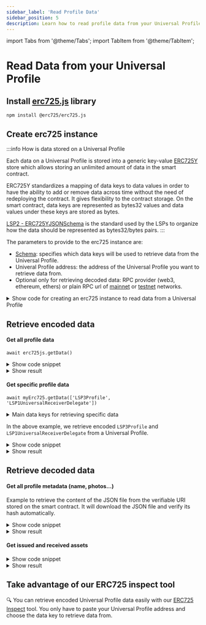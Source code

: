 ```yaml
---
sidebar_label: 'Read Profile Data'
sidebar_position: 5
description: Learn how to read profile data from your Universal Profile.
---
```


import Tabs from '@theme/Tabs';
import TabItem from '@theme/TabItem';

# Read Data from your Universal Profile

## Install [erc725.js](https://npmjs.com/package/@erc725/erc725.js) library

```shell
npm install @erc725/erc725.js
```

## Create erc725 instance

:::info How is data stored on a Universal Profile

Each data on a Universal Profile is stored into a generic key-value [ERC725Y](https://github.com/ethereum/ercs/blob/master/ERCS/erc-725.md#erc725y) store which allows storing an unlimited amount of data in the smart contract.

ERC725Y standardizes a mapping of data keys to data values in order to have the ability to add or remove data across time without the need of redeploying the contract. It gives flexibility to the contract storage. On the smart contract, data keys are represented as bytes32 values and data values under these keys are stored as bytes.

[LSP2 - ERC725YJSONSchema](../../standards/generic-standards/lsp2-json-schema) is the standard used by the LSPs to organize how the data should be represented as bytes32/bytes pairs.
:::

The parameters to provide to the erc725 instance are:

- [Schema](https://github.com/ERC725Alliance/erc725.js/tree/develop/schemas): specifies which data keys will be used to retrieve data from the Universal Profile.
- Univeral Profile address: the address of the Universal Profile you want to retrieve data from.
- Optional only for retrieving decoded data: RPC provider (web3, ethereum, ethers) or plain RPC url of [mainnet](../../networks/mainnet/parameters.md) or [testnet](../../networks/testnet/parameters.md) networks.

<details>
    <summary>Show code for creating an erc725 instance to read data from a Universal Profile</summary>

<Tabs>

  <TabItem value="javascript" label="JavaScript">

<!-- prettier-ignore-start -->

```js
import { ERC725 } from '@erc725/erc725.js';
import profileSchema from '@erc725/erc725.js/schemas/LSP3ProfileMetadata.json';

const erc725js = new ERC725(
  profileSchema,
  "0x03B2689E4843ca56B2A933e7eC1E1ee6C3e6982e", // Universal Profile address
  "https://rpc.testnet.lukso.network",
  {
    ipfsGateway: 'https://api.universalprofile.cloud/ipfs',
  },
);
```

<!-- prettier-ignore-end -->

  </TabItem>
  <TabItem value="typescript" label="TypeScript">

<!-- prettier-ignore-start -->

```ts
import { ERC725, ERC725JSONSchema } from '@erc725/erc725.js';
import profileSchema from '@erc725/erc725.js/schemas/LSP3ProfileMetadata.json';

const erc725js = new ERC725(
  profileSchema as ERC725JSONSchema[], 
  "0x03B2689E4843ca56B2A933e7eC1E1ee6C3e6982e", // Universal Profile address
  "https://rpc.testnet.lukso.network",
  {
    ipfsGateway: 'https://api.universalprofile.cloud/ipfs',
  },
);
```
<!-- prettier-ignore-end -->

  </TabItem>
</Tabs>
</details>

## Retrieve encoded data

#### Get all profile data

`await erc725js.getData()`

<details>
    <summary>Show code snippet</summary>

```js
import { ERC725, ERC725JSONSchema } from "@erc725/erc725.js";
import profileSchema from "@erc725/erc725.js/schemas/LSP3ProfileMetadata.json";

const erc725js = new ERC725(
  profileSchema as ERC725JSONSchema[],
  "0x03B2689E4843ca56B2A933e7eC1E1ee6C3e6982e",
  "https://rpc.testnet.lukso.network",
  {
  ipfsGateway: "https://api.universalprofile.cloud/ipfs",
  }
);

const encodedProfileData = await erc725js.getData();
```

</details>

<details>
    <summary>Show result</summary>

```js
[
  {
    key: '0xeafec4d89fa9619884b600005ef83ad9559033e6e941db7d7c495acdce616347',
    name: 'SupportedStandards:LSP3Profile',
    value: '0x5ef83ad9',
  },
  {
    key: '0x5ef83ad9559033e6e941db7d7c495acdce616347d28e90c7ce47cbfcfcad3bc5',
    name: 'LSP3Profile',
    value: {
      verification: [Object],
      url: 'ipfs://QmPNk4GXUDVSpkMYS9ySLj4r7WJYNBLG986GFPqfRJPL8E',
    },
  },
  {
    key: '0x7c8c3416d6cda87cd42c71ea1843df28ac4850354f988d55ee2eaa47b6dc05cd',
    name: 'LSP12IssuedAssets[]',
    value: [],
  },
  {
    key: '0x6460ee3c0aac563ccbf76d6e1d07bada78e3a9514e6382b736ed3f478ab7b90b',
    name: 'LSP5ReceivedAssets[]',
    value: [],
  },
  {
    key: '0x0cfc51aec37c55a4d0b1a65c6255c4bf2fbdf6277f3cc0730c45b828b6db8b47',
    name: 'LSP1UniversalReceiverDelegate',
    value: '0x7870C5B8BC9572A8001C3f96f7ff59961B23500D',
  },
];
```

</details>

#### Get specific profile data

`await myErc725.getData(['LSP3Profile', 'LSP1UniversalReceiverDelegate'])`

<details>
    <summary>Main data keys for retrieving specific data</summary>

- `SupportedStandards:LSP3Profile` used to know if the contract contains some metadata to display as a profile. [More details found here](../../standards/universal-profile/lsp3-profile-metadata#supportedstandardslsp3profile)
- `LSP3Profile` used to retrieve VerifiableURI encoded value. VerifiableURI is a reference to a JSON file that describes the Universal Profile meta data.
- `LSP12IssuedAssets[]` used to retrieve assets the Universal Profile issued.
- `LSP5ReceivedAssets[]` used to retrieve assets the Universal Profile received.
- `LSP1UniversalReceiverDelegate` used to retrieve the [Universal Receiver Delegate](../../standards/generic-standards/lsp1-universal-receiver/) smart contract address set on the Universal Profile.

Find all data keys on the [ERC725Y Inspect](https://erc725-inspect.lukso.tech/data-fetcher) tool or in the [erc725 repo](https://github.com/ERC725Alliance/erc725.js/tree/develop/schemas).

</details>

In the above example, we retrieve encoded `LSP3Profile` and `LSP1UniversalReceiverDelegate` from a Universal Profile.

<details>
    <summary>Show code snippet</summary>

```js
import { ERC725, ERC725JSONSchema } from "@erc725/erc725.js";
import profileSchema from "@erc725/erc725.js/schemas/LSP3ProfileMetadata.json";

const erc725js = new ERC725(
  profileSchema as ERC725JSONSchema[],
  "0x03B2689E4843ca56B2A933e7eC1E1ee6C3e6982e",
  "https://rpc.testnet.lukso.network",
  {
  ipfsGateway: "https://api.universalprofile.cloud/ipfs",
  }
);

  const specificProfileData = await erc725js.getData([
    "LSP3Profile",
    "LSP1UniversalReceiverDelegate",
  ]);
```

</details>

<details>
    <summary>Show result</summary>

```js
[
  {
    key: '0x5ef83ad9559033e6e941db7d7c495acdce616347d28e90c7ce47cbfcfcad3bc5',
    name: 'LSP3Profile',
    value: {
      verification: {
        method: 'keccak256(utf8)',
        data: '0x598c2707d6bd256489e5de43f60f532f6541c6785c94f85a348e9bcbd7bdf4d6',
      },
      url: 'ipfs://QmPNk4GXUDVSpkMYS9ySLj4r7WJYNBLG986GFPqfRJPL8E',
    },
  },
  {
    key: '0x0cfc51aec37c55a4d0b1a65c6255c4bf2fbdf6277f3cc0730c45b828b6db8b47',
    name: 'LSP1UniversalReceiverDelegate',
    value: '0x7870C5B8BC9572A8001C3f96f7ff59961B23500D',
  },
];
```

</details>

## Retrieve decoded data

#### Get all profile metadata (name, photos...)

Example to retrieve the content of the JSON file from the verifiable URI stored on the smart contract. It will download the JSON file and verify its hash automatically.

<details>
    <summary>Show code snippet</summary>

```js
import { ERC725, ERC725JSONSchema } from "@erc725/erc725.js";
import profileSchema from "@erc725/erc725.js/schemas/LSP3ProfileMetadata.json";

const erc725js = new ERC725(
  profileSchema as ERC725JSONSchema[],
  "0x03B2689E4843ca56B2A933e7eC1E1ee6C3e6982e",
  "https://rpc.testnet.lukso.network",
  {
  ipfsGateway: "https://api.universalprofile.cloud/ipfs",
  }
);

  const decodedProfileMetadata = await erc725js.fetchData([
    "LSP3Profile",
  ]);
```

</details>

<details>
    <summary>Show result</summary>

```js
[
  {
    key: '0x5ef83ad9559033e6e941db7d7c495acdce616347d28e90c7ce47cbfcfcad3bc5',
    name: 'LSP3Profile',
    value: {
      LSP3Profile: {
        name: 'testname',
        description: '',
        tags: ['profile'],
        links: [],
        profileImage: [[Object], [Object], [Object], [Object], [Object]],
        backgroundImage: [],
      },
    },
  },
];
```

</details>

#### Get issued and received assets

<details>
    <summary>Show code snippet</summary>

```js
import { ERC725, ERC725JSONSchema } from "@erc725/erc725.js";
import profileSchema from "@erc725/erc725.js/schemas/LSP3ProfileMetadata.json";

const erc725js = new ERC725(
  profileSchema as ERC725JSONSchema[],
  "0xFF7E89acaBce3ed97Ed528288D3b8F113557A8c8",
  "https://rpc.testnet.lukso.network",
  {
  ipfsGateway: "https://api.universalprofile.cloud/ipfs",
  }
);

  const decodedIssuedAndRetrievedAssetAddresses = await erc725js.fetchData([
    "LSP12IssuedAssets[]","LSP5ReceivedAssets[]"
  ]);

```

</details>

<details>
    <summary>Show result</summary>

```js
[
  {
    key: '0x7c8c3416d6cda87cd42c71ea1843df28ac4850354f988d55ee2eaa47b6dc05cd',
    name: 'LSP12IssuedAssets[]',
    value: [],
  },
  {
    key: '0x6460ee3c0aac563ccbf76d6e1d07bada78e3a9514e6382b736ed3f478ab7b90b',
    name: 'LSP5ReceivedAssets[]',
    value: [
      '0xc3B1c63b598Ee41a4BfCE56ecCA802dCD5D5241F',
      '0xFc4D463F888D0097f596aac83cBe70F5C2F5641d',
      '0x74770d4568DBb5E466c45D128cB3A535EB7291eC',
      '0x6dA30e7a8064eAbcA9220AB088514Fc8a131E719',
      '0x85134C7bb2Aa2ee019e64d654B289F738344B2ee',
      '0xB9dE32D8CaAcf5D2d1f30e3006553e25D46b569F',
      '0xD1FBFC22B2424be1E32d3Ee1dCB5306439F0f2A9',
      '0x8b08eeb9183081De7e2D4ae49fAD4afb56E31Ab4',
      '0x0428AFd3F122a65D023A6863F691e49fcc7B0f44',
      '0x50875607ca35c840Bc55ac6D0ce1c3C9c61D65a5',
    ],
  },
];
```

</details>

## Take advantage of our ERC725 inspect tool

🔍 You can retrieve encoded Universal Profile data easily with our [ERC725 Inspect](https://erc725-inspect.lukso.tech/data-fetcher) tool. You only have to paste your Universal Profile address and choose the data key to retrieve data from.

